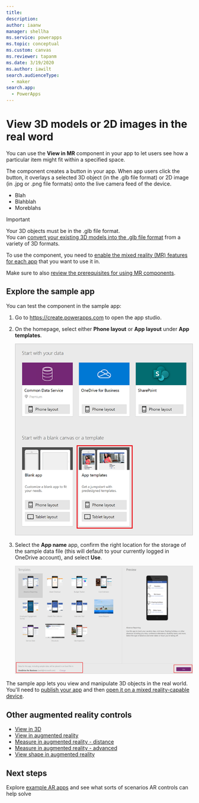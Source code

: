 ```yaml
---
title: 
description: 
author: iaanw
manager: shellha
ms.service: powerapps
ms.topic: conceptual
ms.custom: canvas
ms.reviewer: tapanm
ms.date: 3/19/2020
ms.author: iawilt
search.audienceType: 
  - maker
search.app: 
  - PowerApps
---
```


# View 3D models or 2D images in the real word

You can use the **View in MR** component in your app to let users see how a particular item might fit within a specified space. 

The component creates a button in your app. When app users click the button, it overlays a selected 3D object (in the .glb file format) or 2D image (in .jpg or .png file formats) onto the live camera feed of the device. 

- Blah
- Blahblah
- Moreblahs

>[!IMPORTANT]
>Your 3D objects must be in the .glb file format.  
>You can [convert your existing 3D models into the .glb file format](/dynamics365/mixed-reality/import-tool/) from a variety of 3D formats.

To use the component, you need to [enable the mixed reality (MR) features for each app](#enable-the-mixed-reality-features-for-each-app) that you want to use it in. 

Make sure to also [review the prerequisites for using MR components](mixed-reality-overview.md#prerequisites).

## Explore the sample app

You can test the component in the sample app:

1. Go to https://create.powerapps.com to open the app studio.
2. On the homepage, select either **Phone layout** or **App layout** under **App templates**.

    ![](./media/augmented-overview/augmented-template.png)

1. Select the **App name** app, confirm the right location for the storage of the sample data file (this will default to your currently logged in OneDrive account), and select **Use**.

    ![](./media/augmented-3d/augmented-3d-template.png)

The sample app lets you view and manipulate 3D objects in the real world. You'll need to [publish your app](save-publish-app.md) and then [open it on a mixed reality-capable device](../../user/run-app-client.md).










## Other augmented reality controls
- [View in 3D](augmented-reality-component-view-3d.md)
- [View in augmented reality](augmented-reality-component-view-ar.md)
- [Measure in augmented reality - distance](augmented-reality-component-measure-distance.md)
- [Measure in augmented reality - advanced](augmented-reality-component-measure-advanced.md)
- [View shape in augmented reality](augmented-reality-component-view-shape.md)

## Next steps
Explore [example AR apps](augmented-reality-example-apps.md) and see what sorts of scenarios AR controls can help solve

